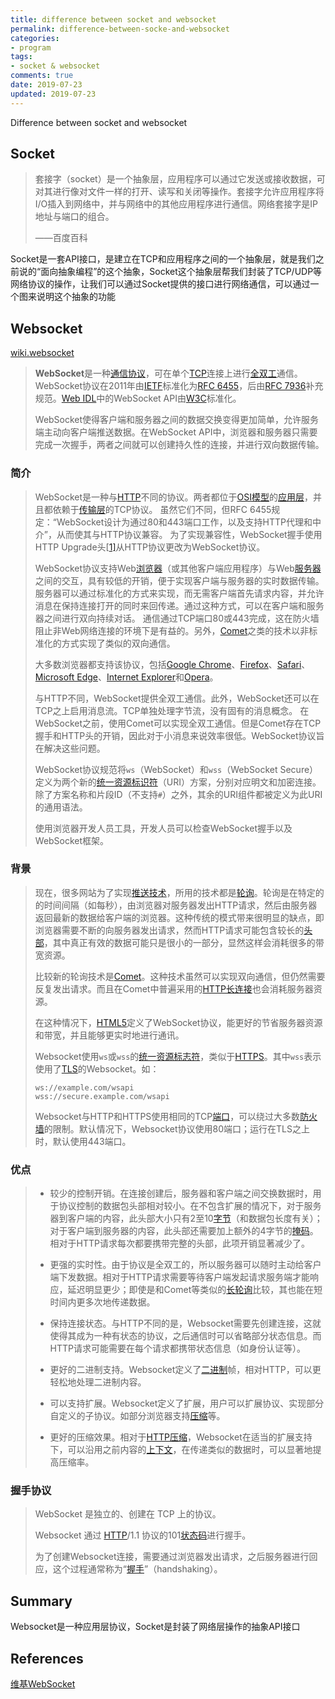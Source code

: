 ```yaml
---
title: difference between socket and websocket 
permalink: difference-between-socke-and-websocket 
categories:
- program
tags: 
- socket & websocket
comments: true
date: 2019-07-23
updated: 2019-07-23
---
```


Difference between socket and websocket 



## Socket

> 套接字（socket）是一个抽象层，应用程序可以通过它发送或接收数据，可对其进行像对文件一样的打开、读写和关闭等操作。套接字允许应用程序将I/O插入到网络中，并与网络中的其他应用程序进行通信。网络套接字是IP地址与端口的组合。
>
> ——百度百科

Socket是一套API接口，是建立在TCP和应用程序之间的一个抽象层，就是我们之前说的“面向抽象编程”的这个抽象，Socket这个抽象层帮我们封装了TCP/UDP等网络协议的操作，让我们可以通过Socket提供的接口进行网络通信，可以通过一个图来说明这个抽象的功能



## Websocket

[wiki.websocket](https://en.wikipedia.org/wiki/WebSocket)

> **WebSocket**是一种[通信协议](https://zh.wikipedia.org/wiki/网络传输协议)，可在单个[TCP](https://zh.wikipedia.org/wiki/传输控制协议)连接上进行[全双工](https://zh.wikipedia.org/wiki/全雙工)通信。WebSocket协议在2011年由[IETF](https://zh.wikipedia.org/wiki/互联网工程任务组)标准化为[RFC 6455](https://tools.ietf.org/html/rfc6455)，后由[RFC 7936](https://tools.ietf.org/html/rfc7936)补充规范。[Web IDL](https://zh.wikipedia.org/w/index.php?title=Web_IDL&action=edit&redlink=1)中的WebSocket API由[W3C](https://zh.wikipedia.org/wiki/万维网联盟)标准化。
>
> WebSocket使得客户端和服务器之间的数据交换变得更加简单，允许服务端主动向客户端推送数据。在WebSocket API中，浏览器和服务器只需要完成一次握手，两者之间就可以创建持久性的连接，并进行双向数据传输。

### 简介

> WebSocket是一种与[HTTP](https://zh.wikipedia.org/wiki/超文本传输协议)不同的协议。两者都位于[OSI模型](https://zh.wikipedia.org/wiki/OSI模型)的[应用层](https://zh.wikipedia.org/wiki/应用层)，并且都依赖于[传输层](https://zh.wikipedia.org/wiki/传输层)的TCP协议。 虽然它们不同，但RFC 6455规定：“WebSocket设计为通过80和443端口工作，以及支持HTTP代理和中介”，从而使其与HTTP协议兼容。 为了实现兼容性，WebSocket握手使用HTTP Upgrade头[[1\]](https://zh.wikipedia.org/wiki/WebSocket#cite_note-1)从HTTP协议更改为WebSocket协议。
>
> WebSocket协议支持Web[浏览器](https://zh.wikipedia.org/wiki/浏览器)（或其他客户端应用程序）与Web[服务器](https://zh.wikipedia.org/wiki/服务器)之间的交互，具有较低的开销，便于实现客户端与服务器的实时数据传输。 服务器可以通过标准化的方式来实现，而无需客户端首先请求内容，并允许消息在保持连接打开的同时来回传递。通过这种方式，可以在客户端和服务器之间进行双向持续对话。 通信通过TCP端口80或443完成，这在防火墙阻止非Web网络连接的环境下是有益的。另外，[Comet](https://zh.wikipedia.org/wiki/Comet_(web技术))之类的技术以非标准化的方式实现了类似的双向通信。
>
> 大多数浏览器都支持该协议，包括[Google Chrome](https://zh.wikipedia.org/wiki/Google_Chrome)、[Firefox](https://zh.wikipedia.org/wiki/Firefox)、[Safari](https://zh.wikipedia.org/wiki/Safari)、[Microsoft Edge](https://zh.wikipedia.org/wiki/Microsoft_Edge)、[Internet Explorer](https://zh.wikipedia.org/wiki/Internet_Explorer)和[Opera](https://zh.wikipedia.org/wiki/Opera瀏覽器)。
>
> 与HTTP不同，WebSocket提供全双工通信。此外，WebSocket还可以在TCP之上启用消息流。TCP单独处理字节流，没有固有的消息概念。 在WebSocket之前，使用Comet可以实现全双工通信。但是Comet存在TCP握手和HTTP头的开销，因此对于小消息来说效率很低。WebSocket协议旨在解决这些问题。
>
> WebSocket协议规范将`ws`（WebSocket）和`wss`（WebSocket Secure）定义为两个新的[统一资源标识符](https://zh.wikipedia.org/wiki/統一資源標識符)（URI）方案，分别对应明文和加密连接。除了方案名称和片段ID（不支持`#`）之外，其余的URI组件都被定义为此URI的通用语法。
>
> 使用浏览器开发人员工具，开发人员可以检查WebSocket握手以及WebSocket框架。

### 背景

> 现在，很多网站为了实现[推送技术](https://zh.wikipedia.org/wiki/推送技术)，所用的技术都是[轮询](https://zh.wikipedia.org/wiki/輪詢)。轮询是在特定的的时间间隔（如每秒），由浏览器对服务器发出HTTP请求，然后由服务器返回最新的数据给客户端的浏览器。这种传统的模式带来很明显的缺点，即浏览器需要不断的向服务器发出请求，然而HTTP请求可能包含较长的[头部](https://zh.wikipedia.org/wiki/HTTP头字段列表)，其中真正有效的数据可能只是很小的一部分，显然这样会消耗很多的带宽资源。
>
> 比较新的轮询技术是[Comet](https://zh.wikipedia.org/wiki/Comet_(web技术))。这种技术虽然可以实现双向通信，但仍然需要反复发出请求。而且在Comet中普遍采用的[HTTP长连接](https://zh.wikipedia.org/wiki/HTTP持久链接)也会消耗服务器资源。
>
> 在这种情况下，[HTML5](https://zh.wikipedia.org/wiki/HTML5)定义了WebSocket协议，能更好的节省服务器资源和带宽，并且能够更实时地进行通讯。
>
> Websocket使用`ws`或`wss`的[统一资源标志符](https://zh.wikipedia.org/wiki/统一资源标志符)，类似于[HTTPS](https://zh.wikipedia.org/wiki/HTTPS)。其中`wss`表示使用了[TLS](https://zh.wikipedia.org/wiki/TLS)的Websocket。如：
>
> ```
> ws://example.com/wsapi
> wss://secure.example.com/wsapi
> ```
>
> Websocket与HTTP和HTTPS使用相同的TCP[端口](https://zh.wikipedia.org/wiki/TCP/UDP端口列表)，可以绕过大多数[防火墙](https://zh.wikipedia.org/wiki/防火墙)的限制。默认情况下，Websocket协议使用80端口；运行在TLS之上时，默认使用443端口。

### 优点

> - 较少的控制开销。在连接创建后，服务器和客户端之间交换数据时，用于协议控制的数据包头部相对较小。在不包含扩展的情况下，对于服务器到客户端的内容，此头部大小只有2至10[字节](https://zh.wikipedia.org/wiki/字节)（和数据包长度有关）；对于客户端到服务器的内容，此头部还需要加上额外的4字节的[掩码](https://zh.wikipedia.org/wiki/掩码)。相对于HTTP请求每次都要携带完整的头部，此项开销显著减少了。
>
> - 更强的实时性。由于协议是全双工的，所以服务器可以随时主动给客户端下发数据。相对于HTTP请求需要等待客户端发起请求服务端才能响应，延迟明显更少；即使是和Comet等类似的[长轮询](https://zh.wikipedia.org/w/index.php?title=长轮询&action=edit&redlink=1)比较，其也能在短时间内更多次地传递数据。
>
> - 保持连接状态。与HTTP不同的是，Websocket需要先创建连接，这就使得其成为一种有状态的协议，之后通信时可以省略部分状态信息。而HTTP请求可能需要在每个请求都携带状态信息（如身份认证等）。
>
> - 更好的二进制支持。Websocket定义了[二进制](https://zh.wikipedia.org/wiki/二进制)帧，相对HTTP，可以更轻松地处理二进制内容。
>
> - 可以支持扩展。Websocket定义了扩展，用户可以扩展协议、实现部分自定义的子协议。如部分浏览器支持[压缩](https://zh.wikipedia.org/wiki/数据压缩)等。
>
> - 更好的压缩效果。相对于[HTTP压缩](https://zh.wikipedia.org/wiki/HTTP压缩)，Websocket在适当的扩展支持下，可以沿用之前内容的[上下文](https://zh.wikipedia.org/wiki/上下文)，在传递类似的数据时，可以显著地提高压缩率。

### 握手协议

> WebSocket 是独立的、创建在 TCP 上的协议。
>
> Websocket 通过 [HTTP](https://zh.wikipedia.org/wiki/HTTP)/1.1 协议的101[状态码](https://zh.wikipedia.org/wiki/HTTP状态码)进行握手。
>
> 为了创建Websocket连接，需要通过浏览器发出请求，之后服务器进行回应，这个过程通常称为“[握手](https://zh.wikipedia.org/wiki/握手_(技术))”（handshaking）。

## Summary

Websocket是一种应用层协议，Socket是封装了网络层操作的抽象API接口



## References

[维基WebSocket](https://zh.wikipedia.org/wiki/WebSocket)

